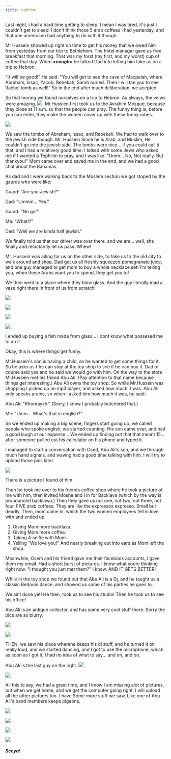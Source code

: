 ```yaml
---
title: Hebron!
---
```


Last night, i had a hard time getting to sleep. I mean I was tired, it's just I couldn't get to sleep! I don't think those 5 arab coffees I had yesterday, and that one americano had anything to do with it though.

Mr Hussein showed up right on time to get his money that we owed him from yesteday from our trip to Bethlehem. The hotel manager gave us free breakfast that morning. That was my forst (my first, and my worst) cup of coffee that day. When **<*cough*>** he talked Dad into letting him take us on a trip to Hebron.

"It will be good!" He said. "You will get to see the cave of Macpelah, where Abraham, Issac, Yacob, Rebekah, Sarah buried. Then I will tae you to see Rachel tomb as well!" So in the end after much deliberation, we acepted.



So that moring we found ourselves on a trip to Hebron. As always, the veiws were amazing. ![](/post/travel/veiw5.JPG). Mr.Hussien first took us to the Avrahim Mosque, because they close at 11 a.m. so that the people can pray. The funny thing is, before you can enter, they make the women cover up with these funny robes.

![](/post/travel/peoplemosque.JPG)

We saw the tombs of Abraham, Issac, and Rebekah. We had to walk over to the jewish side though. Mr. Hussein Since he is Arab, and Muslim, He couldn't go into the jewish side. The tombs were nice... if you could call it that, and I had a relatively good time. I talked with some Jews who asked me if I wanted a Tephilim to pray, and I was like: "Umm... No, Not really. But thankyou!" Mom came over and saved me in the end, and we had a good chat about the Bahamas.

As dad and I were walking back to the Moslem section we got stoped by the gaurds who were like: 

Guard: "Are you Jewish?"

Dad: "Ummm... Yes."

Guard: "No go!"

Me: "What!?"

Dad: "Well we are kinda half jewish."

We finally told us that our driver was over there, and we are... well, she finally and reluctantly let us pass. Whew!

Mr. Hussein was aiting for us on the other side, to take us to the old city to walk around and shop. Dad got us all freshly squeezed pomegranate juice, and one guy managed to get mom to buy a whole necklace set! I'm telling you, when these Arabs  want you to spend, they get you to!

We then went to a place where they blow glass. And the guy literally mad a vase right there in front of us from scratch!

![](/post/travel/gblow1.JPG)

![](/post/travel/gblow2.JPG)

![](/post/travel/gblow3.JPG)

![](/post/travel/gblow4.JPG)

I ended up buying a fish made from glass... I dont know what possesed me to do it.

Okay, this is where things get funny.

Mr.Hussein's son is having a child, so he wanted to get some things for it. So he asks us f he can stop at the toy shop to see if he can buy it. Dad of course said yes and he said we would go with him. On the way to the store Mr.Hussein met his  friend Abu Ali. (Pay attention to that name because things get interesting.) Abu Ali owns the toy shop. So while Mr.Hussein was shopping I picked up an mp3 player, and asked how much it was. Abu Ali only speaks arabic, so when I asked him how much it was, he said: 

Abu Ali: "Khoreaysh." (Sorry, I know I probably butchered that.)

Me: "Umm... What's that in english?"

So we ended up making a  big scene, fingers start going up, we called people who spoke english, we started counting. His son came over, and had a good laugh at our expense... We ended up finding out that that meant 15... after someone pulled out his calculator on his phone and typed it. 

I managed to start a conversation with Osed, Abu Ali's son, and we through much hand signals, and waving had a good time talking with him. I will try to upload those pics later.

![](/post/travel/boywemet.JPG)

There is a picture I found of him.

Then he took me over to his friends coffee shop where he took a picture of me with him, then invited Moshe and I in for Backlava (which by the way is pronounced backlawa.) Then they gave us not one, not two, not three, not four, FIVE arab coffees. They are like the expressos expresso. Small but deadly. Then, mom came in, which the two women employees fell in love with and ended up.

1. Giving Mom more backlava.
2. Giving Mom more coffee.
3. Taking A selfie with Mom.
4. Yelling "We love you!" And nearly breaking out into ears as Mom left the shop.

Meanwhile, Osem and his friend gave me their facebook accounts, I gave them my email. Had a short burst of pictures. I know what youre thinking right now. "I thought you just met them?" I know. AND IT GETS BETTER!

While in the toy shop we found out that Abu Ali is a Dj, and he taught us a classic Bedouin dance, and showed us some of his parties he goes to.

We aint done yet! He then, took us to see his studio! Then he took us to see his office!

Abu Ali is an antique collector, and has some very cool stuff there. Sorry the pics are so blurry.

![](/post/travel/antiques2.JPG)

![](/post/travel/antiques4.JPG)

THEN, we saw his place wherehe keeps his dj stuff, and he turned it on really loud, and we started dancing, and I got to use the microphone, which as soon as I got it, I had no idea of what to say... and on, and on.

Abu Ali is the last guy on the right.
![](/post/travel/djpic.JPG)

![](/post/travel/djthingy.JPG)

All this to say, we had a great time, and I know I am missing alot of pictures, but when we get home, and we get the computer going right, I will upload all the other pictures too. I have Some more stuff we saw, Like one of Abu Ali's band members keeps pigeons. 

![](/post/travel/pigeon1.JPG)

![](/post/travel/pigeon2.JPG)

![](/post/travel/pigeon3.JPG)

![](/post/travel/pigeon4.JPG)

##### Seeya!